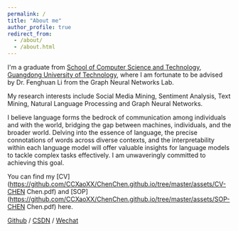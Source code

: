 ```yaml
---
permalink: /
title: "About me"
author_profile: true
redirect_from: 
  - /about/
  - /about.html
---
```


I'm a graduate from [School of Computer Science and Technology](https://cs.gdut.edu.cn/English/About_us.htm), [Guangdong University of Technology](https://english.gdut.edu.cn/), where I am fortunate to be advised by Dr. Fenghuan Li from the Graph Neural Networks Lab. 

My research interests include Social Media Mining, Sentiment Analysis, Text Mining, Natural Language Processing and Graph Neural Networks.

I believe language forms the bedrock of communication among individuals and with the world, bridging the gap between machines, individuals, and the broader world. Delving into the essence of language, the precise connotations of words across diverse contexts, and the interpretability within each language model will offer valuable insights for language models to tackle complex tasks effectively. I am unwaveringly committed to achieving this goal.

You can find my [CV](https://github.com/CCXaoXX/ChenChen.github.io/tree/master/assets/CV-CHEN Chen.pdf) and [SOP](https://github.com/CCXaoXX/ChenChen.github.io/tree/master/assets/SOP-CHEN Chen.pdf) here.


[Github](https://github.com/CCXaoXX) / [CSDN](https://blog.csdn.net/m0_53382422) / [Wechat](https://github.com/CCXaoXX/ChenChen.github.io/tree/master/images/wechat.jpg)
